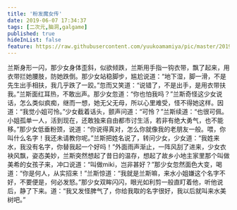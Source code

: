 ```yaml
---
title: '粉发魔女传'
date: 2019-06-07 17:34:37
tags: [二次元,脑洞,galgame]
published: true
hideInList: false
feature: https://raw.githubusercontent.com/yuukoamamiya/pic/master/20190607175400.jpg
---
```

兰斯身形一闪，那少女身体歪斜，似欲倾跌，兰斯用手指一钩衣带，飘了起来，用衣带拦她腰肢，防她跌倒。那少女站稳脚步，尴尬说道：“地下湿，脚一滑，不是先生出手相扶，我几乎跌了一跤。”忽而又笑道：“说错了，不是出手，是用衣带扶我。”兰斯面红耳热，不敢出声。那少女忽道：“你也怕我吗？”兰斯奇怪这少女说话，怎么类似疯痴，继而一想，她无父无母，所以心里难受，怪不得她这样。因道：“我觉小姐可怜。”少女截着话头，颤声问道：“可怜？”兰斯续道：“也很可佩。小姐孤单一人，活到现在，还敢独来自由都市讨生活，若非有绝大勇气，也不能移。”那少女低垂粉颈，说道：“你说得真对，怎么你就像我的老朋友一般。喂，你叫什么名字！我还未请教你呢。”兰斯把姓名说了，转问少女，少女道：“我姓来水，我没有名字，你替我起一个好吗！”外面雨声渐止，一阵风刮了进来，少女衣袂风飘，姿态美妙，兰斯突然想起了昔日的温存，想起了故乡小地主家里那个叫做美希的女孩子来，冲口说道：“叫做miki，岂非甚好？”那少女忽然面色大变，喝道：“你是何人，从实招来！”兰斯惊道：“我就是兰斯嘛，来水小姐嫌这个名字不好，不要便是，何必发怒。”那少女双眸闪闪，眼光如利剪一般直盯着他，听他说后，静了下来。道：“我又发怪脾气了，你给我取的名字很好，我以后就叫来水美树吧。”